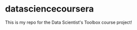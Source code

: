 datasciencecoursera
===================

This is my repo for the Data Scientist's Toolbox course project!
